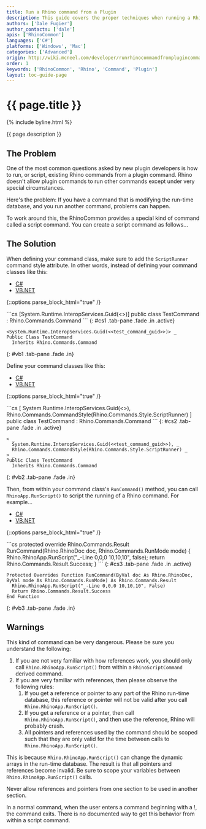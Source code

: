 ```yaml
---
title: Run a Rhino command from a Plugin
description: This guide covers the proper techniques when running a Rhino command from within the context of a plugin command.
authors: ['Dale Fugier']
author_contacts: ['dale']
apis: ['RhinoCommon']
languages: ['C#']
platforms: ['Windows', 'Mac']
categories: ['Advanced']
origin: http://wiki.mcneel.com/developer/runrhinocommandfromplugincommand
order: 1
keywords: ['RhinoCommon', 'Rhino', 'Command', 'Plugin']
layout: toc-guide-page
---
```


# {{ page.title }}

{% include byline.html %}

{{ page.description }}

## The Problem

One of the most common questions asked by new plugin developers is how to run, or script, existing Rhino commands from a plugin command.  Rhino doesn't allow plugin commands to run other commands except under very special circumstances.

Here's the problem: If you have a command that is modifying the run-time database, and you run another command, problems can happen.

To work around this, the RhinoCommon provides a special kind of command called a script command.  You can create a script command as follows...

## The Solution

When defining your command class, make sure to add the `ScriptRunner` command style attribute.  In other words, instead of defining your command classes like this:

<ul class="nav nav-pills">
  <li class="active"><a href="#cs1" data-toggle="pill">C#</a></li>
  <li><a href="#vb1" data-toggle="pill">VB.NET</a></li>
</ul>

{::options parse_block_html="true" /}
<div class="tab-content">
```cs
[System.Runtime.InteropServices.Guid(<<test_command_guid>>)]
public class TestCommand : Rhino.Commands.Command
```
{: #cs1 .tab-pane .fade .in .active}

```vbnet
<System.Runtime.InteropServices.Guid(<<test_command_guid>>)> _
Public Class TestCommand
  Inherits Rhino.Commands.Command
```
{: #vb1 .tab-pane .fade .in}

</div>

Define your command classes like this:

<ul class="nav nav-pills">
  <li class="active"><a href="#cs2" data-toggle="pill">C#</a></li>
  <li><a href="#vb2" data-toggle="pill">VB.NET</a></li>
</ul>

{::options parse_block_html="true" /}
<div class="tab-content">
```cs
[
 System.Runtime.InteropServices.Guid(<<test_command_guid>>),
 Rhino.Commands.CommandStyle(Rhino.Commands.Style.ScriptRunner)
]
public class TestCommand : Rhino.Commands.Command
```
{: #cs2 .tab-pane .fade .in .active}

```vbnet
< _
  System.Runtime.InteropServices.Guid(<<test_command_guid>>), _
  Rhino.Commands.CommandStyle(Rhino.Commands.Style.ScriptRunner) _
> _
Public Class TestCommand
  Inherits Rhino.Commands.Command
```
{: #vb2 .tab-pane .fade .in}

</div>

Then, from within your command class's `RunCommand()` method, you can call `RhinoApp.RunScript()` to script the running of a Rhino command.  For example...

<ul class="nav nav-pills">
  <li class="active"><a href="#cs3" data-toggle="pill">C#</a></li>
  <li><a href="#vb3" data-toggle="pill">VB.NET</a></li>
</ul>

{::options parse_block_html="true" /}
<div class="tab-content">
```cs
protected override Rhino.Commands.Result RunCommand(Rhino.RhinoDoc doc, Rhino.Commands.RunMode mode)
{
  Rhino.RhinoApp.RunScript("_-Line 0,0,0 10,10,10", false);
  return Rhino.Commands.Result.Success;
}
```
{: #cs3 .tab-pane .fade .in .active}

```vbnet
Protected Overrides Function RunCommand(ByVal doc As Rhino.RhinoDoc, ByVal mode As Rhino.Commands.RunMode) As Rhino.Commands.Result
  Rhino.RhinoApp.RunScript("_-Line 0,0,0 10,10,10", False)
  Return Rhino.Commands.Result.Success
End Function
```
{: #vb3 .tab-pane .fade .in}

</div>

## Warnings

This kind of command can be very dangerous. Please be sure you understand the following:

1. If you are not very familiar with how references work, you should only call `Rhino.RhinoApp.RunScript()` from within a `RhinoScriptCommand` derived command.
1. If you are very familiar with references, then please observe the following rules:
   1. If you get a reference or pointer to any part of the Rhino run-time database, this reference or pointer will not be valid after you call `Rhino.RhinoApp.RunScript()`.
   1. If you get a reference or a pointer, then call `Rhino.RhinoApp.RunScript()`, and then use the reference, Rhino will probably crash.
   1. All pointers and references used by the command should be scoped such that they are only valid for the time between calls to `Rhino.RhinoApp.RunScript()`.

This is because `Rhino.RhinoApp.RunScript()` can change the dynamic arrays in the run-time database. The result is that all pointers and references become invalid. Be sure to scope your variables between `Rhino.RhinoApp.RunScript()` calls.

Never allow references and pointers from one section to be used in another section.

In a normal command, when the user enters a command beginning with a !, the command exits. There is no documented way to get this behavior from within a script command.
